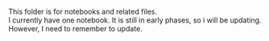 This folder is for notebooks and related files.  
I currently have one notebook.  It is still in early phases, so i will be updating.  However, I need to remember to update. 
